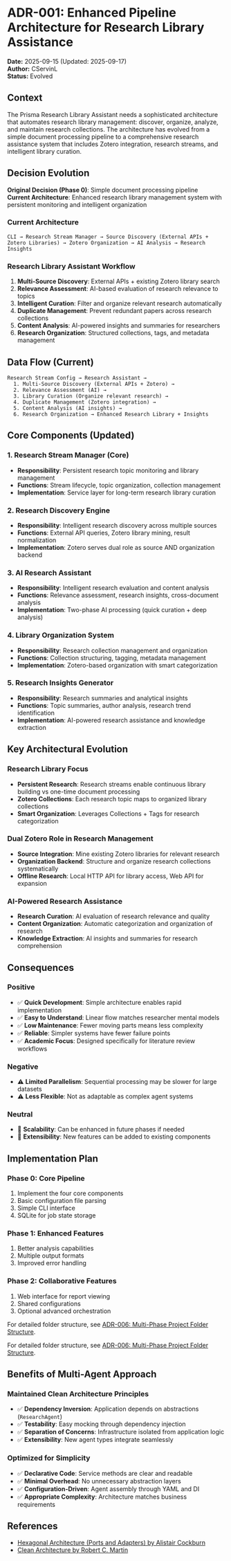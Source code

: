 # ADR-001: Enhanced Pipeline Architecture for Research Library Assistance

**Date:** 2025-09-15 (Updated: 2025-09-17)  
**Author:** CServinL  
**Status:** Evolved

## Context

The Prisma Research Library Assistant needs a sophisticated architecture that automates research library management: discover, organize, analyze, and maintain research collections. The architecture has evolved from a simple document processing pipeline to a comprehensive research assistance system that includes Zotero integration, research streams, and intelligent library curation.

## Decision Evolution

**Original Decision (Phase 0)**: Simple document processing pipeline  
**Current Architecture**: Enhanced research library management system with persistent monitoring and intelligent organization

### Current Architecture
```
CLI → Research Stream Manager → Source Discovery (External APIs + Zotero Libraries) → Zotero Organization → AI Analysis → Research Insights
```

### Research Library Assistant Workflow

1. **Multi-Source Discovery**: External APIs + existing Zotero library search
2. **Relevance Assessment**: AI-based evaluation of research relevance to topics  
3. **Intelligent Curation**: Filter and organize relevant research automatically
4. **Duplicate Management**: Prevent redundant papers across research collections
5. **Content Analysis**: AI-powered insights and summaries for researchers
6. **Research Organization**: Structured collections, tags, and metadata management

## Data Flow (Current)
```
Research Stream Config → Research Assistant → 
  1. Multi-Source Discovery (External APIs + Zotero) → 
  2. Relevance Assessment (AI) → 
  3. Library Curation (Organize relevant research) → 
  4. Duplicate Management (Zotero integration) → 
  5. Content Analysis (AI insights) → 
  6. Research Organization → Enhanced Research Library + Insights
```

## Core Components (Updated)

### 1. Research Stream Manager (Core)
- **Responsibility**: Persistent research topic monitoring and library management
- **Functions**: Stream lifecycle, topic organization, collection management
- **Implementation**: Service layer for long-term research library curation

### 2. Research Discovery Engine
- **Responsibility**: Intelligent research discovery across multiple sources
- **Functions**: External API queries, Zotero library mining, result normalization
- **Implementation**: Zotero serves dual role as source AND organization backend

### 3. AI Research Assistant
- **Responsibility**: Intelligent research evaluation and content analysis
- **Functions**: Relevance assessment, research insights, cross-document analysis
- **Implementation**: Two-phase AI processing (quick curation + deep analysis)

### 4. Library Organization System
- **Responsibility**: Research collection management and organization
- **Functions**: Collection structuring, tagging, metadata management
- **Implementation**: Zotero-based organization with smart categorization

### 5. Research Insights Generator
- **Responsibility**: Research summaries and analytical insights
- **Functions**: Topic summaries, author analysis, research trend identification
- **Implementation**: AI-powered research assistance and knowledge extraction

## Key Architectural Evolution

### Research Library Focus
- **Persistent Research**: Research streams enable continuous library building vs one-time document processing
- **Zotero Collections**: Each research topic maps to organized library collections
- **Smart Organization**: Leverages Collections + Tags for research categorization

### Dual Zotero Role in Research Management
- **Source Integration**: Mine existing Zotero libraries for relevant research
- **Organization Backend**: Structure and organize research collections systematically
- **Offline Research**: Local HTTP API for library access, Web API for expansion

### AI-Powered Research Assistance
- **Research Curation**: AI evaluation of research relevance and quality
- **Content Organization**: Automatic categorization and organization of research
- **Knowledge Extraction**: AI insights and summaries for research comprehension
## Consequences

### Positive
- ✅ **Quick Development**: Simple architecture enables rapid implementation
- ✅ **Easy to Understand**: Linear flow matches researcher mental models
- ✅ **Low Maintenance**: Fewer moving parts means less complexity
- ✅ **Reliable**: Simpler systems have fewer failure points
- ✅ **Academic Focus**: Designed specifically for literature review workflows

### Negative
- ⚠️ **Limited Parallelism**: Sequential processing may be slower for large datasets
- ⚠️ **Less Flexible**: Not as adaptable as complex agent systems

### Neutral
- 📝 **Scalability**: Can be enhanced in future phases if needed
- 📝 **Extensibility**: New features can be added to existing components

## Implementation Plan

### Phase 0: Core Pipeline
1. Implement the four core components
2. Basic configuration file parsing
3. Simple CLI interface
4. SQLite for job state storage

### Phase 1: Enhanced Features
1. Better analysis capabilities
2. Multiple output formats
3. Improved error handling

### Phase 2: Collaborative Features  
1. Web interface for report viewing
2. Shared configurations
3. Optional advanced orchestration

For detailed folder structure, see [ADR-006: Multi-Phase Project Folder Structure](./ADR-006-folder-structure.md).

For detailed folder structure, see [ADR-006: Multi-Phase Project Folder Structure](./ADR-006-folder-structure.md).

## Benefits of Multi-Agent Approach

### Maintained Clean Architecture Principles
- ✅ **Dependency Inversion**: Application depends on abstractions (`ResearchAgent`)
- ✅ **Testability**: Easy mocking through dependency injection
- ✅ **Separation of Concerns**: Infrastructure isolated from application logic
- ✅ **Extensibility**: New agent types integrate seamlessly

### Optimized for Simplicity
- ✅ **Declarative Code**: Service methods are clear and readable
- ✅ **Minimal Overhead**: No unnecessary abstraction layers
- ✅ **Configuration-Driven**: Agent assembly through YAML and DI
- ✅ **Appropriate Complexity**: Architecture matches business requirements

## References
- [Hexagonal Architecture (Ports and Adapters) by Alistair Cockburn](https://alistair.cockburn.us/hexagonal-architecture/)
- [Clean Architecture by Robert C. Martin](https://blog.cleancoder.com/uncle-bob/2012/08/13/the-clean-architecture.html)
